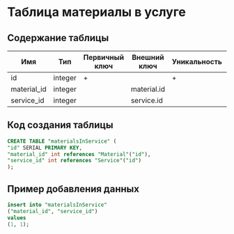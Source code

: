 # Таблица материалы в услуге

## Содержание таблицы

|Имя|Тип|Первичный ключ|Внешний ключ|Уникальность|Ограничение целостности|
|---|---|--------------|------------|------------|-----------------------|
|id|integer|+||+||
|material_id|integer||material.id||not null|
|service_id|integer||service.id||not null|

## Код создания таблицы

```sql
CREATE TABLE "materialsInService" (
"id" SERIAL PRIMARY KEY,
"material_id" int references "Material"("id"),
"service_id" int references "Service"("id")
);
```

## Пример добавления данных
```sql
insert into "materialsInService"
("material_id", "service_id")
values
(1, 1);
```
